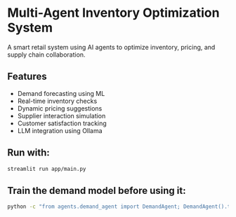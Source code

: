 
# Multi-Agent Inventory Optimization System

A smart retail system using AI agents to optimize inventory, pricing, and supply chain collaboration.

## Features
- Demand forecasting using ML
- Real-time inventory checks
- Dynamic pricing suggestions
- Supplier interaction simulation
- Customer satisfaction tracking
- LLM integration using Ollama

## Run with:
```bash
streamlit run app/main.py
```

## Train the demand model before using it:
```bash
python -c "from agents.demand_agent import DemandAgent; DemandAgent().train_model()"
```


